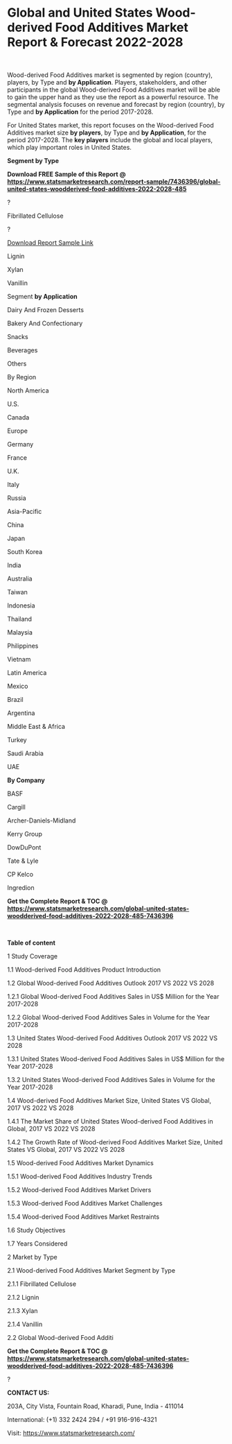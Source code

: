 <h1>Global and United States Wood-derived Food Additives Market Report & Forecast 2022-2028</h1><br/><p>Wood-derived Food Additives market is segmented by region (country), players, by Type and <strong>by Application</strong>. Players, stakeholders, and other participants in the global Wood-derived Food Additives market will be able to gain the upper hand as they use the report as a powerful resource. The segmental analysis focuses on revenue and forecast by region (country), by Type and <strong>by Application</strong> for the period 2017-2028.</p>
 
 
 
 <p>For United States market, this report focuses on the Wood-derived Food Additives market size <strong>by players</strong>, by Type and <strong>by Application</strong>, for the period 2017-2028. The <strong>key players</strong> include the global and local players, which play important roles in United States.</p>
 
 
 
 <p><strong>Segment by Type</strong></p>
 
 
 
 <div><b>Download FREE Sample of this Report @ <a href="https://www.statsmarketresearch.com/download-free-sample/7436396/global-united-states-woodderived-food-additives-2022-2028-485">https://www.statsmarketresearch.com/report-sample/7436396/global-united-states-woodderived-food-additives-2022-2028-485</a></b></div>
 
 
 
 <p>? </p>
 
 
 
 <p>Fibrillated Cellulose</p>
 
 
 
 <p>? </p>
 
 
 
 <p><a href="https://www.statsmarketresearch.com/download-free-sample/7436396/global-united-states-woodderived-food-additives-2022-2028-485">Download Report Sample Link</a></p>
 
 
 
 <p>Lignin</p>
 
 
 
 <p>Xylan</p>
 
 
 
 <p>Vanillin</p>
 
 
 
 <p>Segment <strong>by Application</strong></p>
 
 
 
 <p>Dairy And Frozen Desserts</p>
 
 
 
 <p>Bakery And Confectionary</p>
 
 
 
 <p>Snacks</p>
 
 
 
 <p>Beverages</p>
 
 
 
 <p>Others</p>
 
 
 
 <p>By Region</p>
 
 
 
 <p>North America</p>
 
 
 
 <p>U.S.</p>
 
 
 
 <p>Canada</p>
 
 
 
 <p>Europe</p>
 
 
 
 <p>Germany</p>
 
 
 
 <p>France</p>
 
 
 
 <p>U.K.</p>
 
 
 
 <p>Italy</p>
 
 
 
 <p>Russia</p>
 
 
 
 <p>Asia-Pacific</p>
 
 
 
 <p>China</p>
 
 
 
 <p>Japan</p>
 
 
 
 <p>South Korea</p>
 
 
 
 <p>India</p>
 
 
 
 <p>Australia</p>
 
 
 
 <p>Taiwan</p>
 
 
 
 <p>Indonesia</p>
 
 
 
 <p>Thailand</p>
 
 
 
 <p>Malaysia</p>
 
 
 
 <p>Philippines</p>
 
 
 
 <p>Vietnam</p>
 
 
 
 <p>Latin America</p>
 
 
 
 <p>Mexico</p>
 
 
 
 <p>Brazil</p>
 
 
 
 <p>Argentina</p>
 
 
 
 <p>Middle East & Africa</p>
 
 
 
 <p>Turkey</p>
 
 
 
 <p>Saudi Arabia</p>
 
 
 
 <p>UAE</p>
 
 
 
 <p><strong>By Company</strong></p>
 
 
 
 <p>BASF</p>
 
 
 
 <p>Cargill</p>
 
 
 
 <p>Archer-Daniels-Midland</p>
 
 
 
 <p>Kerry Group</p>
 
 
 
 <p>DowDuPont</p>
 
 
 
 <p>Tate & Lyle</p>
 
 
 
 <p>CP Kelco</p>
 
 
 
 <p>Ingredion</p>
 
 
 
 <div><b>Get the Complete Report & TOC @ <a href="https://www.statsmarketresearch.com/global-united-states-woodderived-food-additives-2022-2028-485-7436396">https://www.statsmarketresearch.com/global-united-states-woodderived-food-additives-2022-2028-485-7436396</a></b></div>
 
 
 
 <p><br />
 
 <b>Table of content</b></p>
 
 
 
 <p>1 Study Coverage<br />
 
 1.1 Wood-derived Food Additives Product Introduction<br />
 
 1.2 Global Wood-derived Food Additives Outlook 2017 VS 2022 VS 2028<br />
 
 1.2.1 Global Wood-derived Food Additives Sales in US$ Million for the Year 2017-2028<br />
 
 1.2.2 Global Wood-derived Food Additives Sales in Volume for the Year 2017-2028<br />
 
 1.3 United States Wood-derived Food Additives Outlook 2017 VS 2022 VS 2028<br />
 
 1.3.1 United States Wood-derived Food Additives Sales in US$ Million for the Year 2017-2028<br />
 
 1.3.2 United States Wood-derived Food Additives Sales in Volume for the Year 2017-2028<br />
 
 1.4 Wood-derived Food Additives Market Size, United States VS Global, 2017 VS 2022 VS 2028<br />
 
 1.4.1 The Market Share of United States Wood-derived Food Additives in Global, 2017 VS 2022 VS 2028<br />
 
 1.4.2 The Growth Rate of Wood-derived Food Additives Market Size, United States VS Global, 2017 VS 2022 VS 2028<br />
 
 1.5 Wood-derived Food Additives Market Dynamics<br />
 
 1.5.1 Wood-derived Food Additives Industry Trends<br />
 
 1.5.2 Wood-derived Food Additives Market Drivers<br />
 
 1.5.3 Wood-derived Food Additives Market Challenges<br />
 
 1.5.4 Wood-derived Food Additives Market Restraints<br />
 
 1.6 Study Objectives<br />
 
 1.7 Years Considered<br />
 
 2 Market by Type<br />
 
 2.1 Wood-derived Food Additives Market Segment by Type<br />
 
 2.1.1 Fibrillated Cellulose<br />
 
 2.1.2 Lignin<br />
 
 2.1.3 Xylan<br />
 
 2.1.4 Vanillin<br />
 
 2.2 Global Wood-derived Food Additi</p>
 
 
 
 <div><b>Get the Complete Report & TOC @ <a href="https://www.statsmarketresearch.com/global-united-states-woodderived-food-additives-2022-2028-485-7436396">https://www.statsmarketresearch.com/global-united-states-woodderived-food-additives-2022-2028-485-7436396</a></b></div>
 
 
 
 <p>? </p>
 
 
 
 <p><b>CONTACT US:</b><br />
 
 203A, City Vista, Fountain Road, Kharadi, Pune, India - 411014<br />
 
 International: (+1) 332 2424 294 / +91 916-916-4321<br />
 
 Visit: <a href="https://www.statsmarketresearch.com/">https://www.statsmarketresearch.com/</a></p>